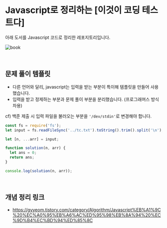 # Javascript로 정리하는 [이것이 코딩 테스트다]
아래 도서를 Javascript 코드로 정리한 레포지토리입니다.

![book](https://user-images.githubusercontent.com/42757774/231062095-c9fea84c-722e-4ccb-941c-2a8e9cd8cb20.jpeg)

<br/>

## 문제 풀이 템플릿
- 다른 언어와 달리, javascript는 입력을 받는 부분이 특이해 템플릿을 만들어 사용했습니다.
- 입력을 받고 정제하는 부분과 문제 풀이 부분을 분리했습니다. (프로그래머스 방식 차용)

cf) 백준 제출 시 입력 파일을 불러오는 부분을 `'/dev/stdin'`로 변경해야 합니다.
```javascript
const fs = require('fs');
let input = fs.readFileSync('../tc.txt').toString().trim().split('\n');

let [n, ...arr] = input;

function solution(n, arr) {
  let ans = 0;
  return ans;
}

console.log(solution(n, arr));
```

<br/>

## 개념 정리 링크
- https://gyyeom.tistory.com/category/Algorithm/Javascript%EB%A1%9C%20%EC%A0%95%EB%A6%AC%ED%95%98%EB%8A%94%20%EC%9D%B4%EC%BD%94%ED%85%8C
